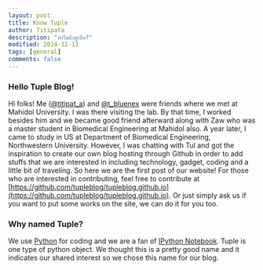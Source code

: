 ```yaml
---
layout: post
title: Know Tuple
author: Titipata
description: "ทำไมถึงทูเปิล?"
modified: 2014-12-13
tags: [general]
comments: false
---
```


### Hello Tuple Blog!

Hi folks! Me ([@titipat_a](https://twitter.com/titipat_a)) and [@t_bluenex](http://twitter.com/t_bluenex) were friends where we met at Mahidol University. I was there visiting the lab. By that time, I worked besides him and we became good friend afterward along with Zaw who was a master student in Biomedical Engineering at Mahidol also. A year later, I came to study in US at Department of Biomedical Engineering, Northwestern University. However, I was chatting with Tul and got the inspiration to create our own blog hosting through Github in order to add stuffs that we are interested in including technology, gadget, coding and a little bit of traveling. So here we are the first post of our website! For those who are interested in contributing, feel free to contribute at [https://github.com/tupleblog/tupleblog.github.io](https://github.com/tupleblog/tupleblog.github.io). Or just simply ask us if you want to put some works on the site, we can do it for you too.

### Why named Tuple?

We use [Python](https://www.python.org/) for coding and we are a fan of [IPython Notebook](http://ipython.org/notebook.html). Tuple is one type of python object. We thought this is a pretty good name and it indicates our shared interest so we chose this name for our blog.
